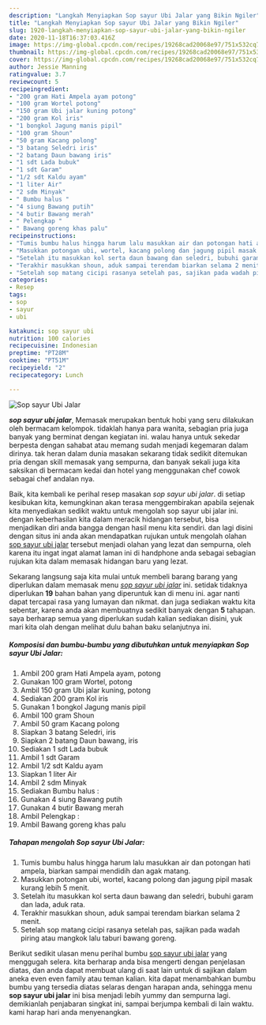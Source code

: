 ```yaml
---
description: "Langkah Menyiapkan Sop sayur Ubi Jalar yang Bikin Ngiler"
title: "Langkah Menyiapkan Sop sayur Ubi Jalar yang Bikin Ngiler"
slug: 1920-langkah-menyiapkan-sop-sayur-ubi-jalar-yang-bikin-ngiler
date: 2020-11-18T16:37:03.416Z
image: https://img-global.cpcdn.com/recipes/19268cad20068e97/751x532cq70/sop-sayur-ubi-jalar-foto-resep-utama.jpg
thumbnail: https://img-global.cpcdn.com/recipes/19268cad20068e97/751x532cq70/sop-sayur-ubi-jalar-foto-resep-utama.jpg
cover: https://img-global.cpcdn.com/recipes/19268cad20068e97/751x532cq70/sop-sayur-ubi-jalar-foto-resep-utama.jpg
author: Jessie Manning
ratingvalue: 3.7
reviewcount: 5
recipeingredient:
- "200 gram Hati Ampela ayam potong"
- "100 gram Wortel potong"
- "150 gram Ubi jalar kuning potong"
- "200 gram Kol iris"
- "1 bongkol Jagung manis pipil"
- "100 gram Shoun"
- "50 gram Kacang polong"
- "3 batang Seledri iris"
- "2 batang Daun bawang iris"
- "1 sdt Lada bubuk"
- "1 sdt Garam"
- "1/2 sdt Kaldu ayam"
- "1 liter Air"
- "2 sdm Minyak"
- " Bumbu halus "
- "4 siung Bawang putih"
- "4 butir Bawang merah"
- " Pelengkap "
- " Bawang goreng khas palu"
recipeinstructions:
- "Tumis bumbu halus hingga harum lalu masukkan air dan potongan hati ampela, biarkan sampai mendidih dan agak matang."
- "Masukkan potongan ubi, wortel, kacang polong dan jagung pipil masak kurang lebih 5 menit."
- "Setelah itu masukkan kol serta daun bawang dan seledri, bubuhi garam dan lada, aduk rata."
- "Terakhir masukkan shoun, aduk sampai terendam biarkan selama 2 menit."
- "Setelah sop matang cicipi rasanya setelah pas, sajikan pada wadah piring atau mangkok lalu taburi bawang goreng."
categories:
- Resep
tags:
- sop
- sayur
- ubi

katakunci: sop sayur ubi 
nutrition: 100 calories
recipecuisine: Indonesian
preptime: "PT28M"
cooktime: "PT51M"
recipeyield: "2"
recipecategory: Lunch

---
```



![Sop sayur Ubi Jalar](https://img-global.cpcdn.com/recipes/19268cad20068e97/751x532cq70/sop-sayur-ubi-jalar-foto-resep-utama.jpg)

<b><i>sop sayur ubi jalar</i></b>, Memasak merupakan bentuk hobi yang seru dilakukan oleh bermacam kelompok. tidaklah hanya para wanita, sebagian pria juga banyak yang berminat dengan kegiatan ini. walau hanya untuk sekedar berpesta dengan sahabat atau memang sudah menjadi kegemaran dalam dirinya. tak heran dalam dunia masakan sekarang tidak sedikit ditemukan pria dengan skill memasak yang sempurna, dan banyak sekali juga kita saksikan di bermacam kedai dan hotel yang menggunakan chef cowok sebagai chef andalan nya.



Baik, kita kembali ke perihal resep masakan <i>sop sayur ubi jalar</i>. di setiap kesibukan kita, kemungkinan akan terasa menggembirakan apabila sejenak kita menyediakan sedikit waktu untuk mengolah sop sayur ubi jalar ini. dengan keberhasilan kita dalam meracik hidangan tersebut, bisa menjadikan diri anda bangga dengan hasil menu kita sendiri. dan lagi disini dengan situs ini anda akan mendapatkan rujukan untuk mengolah olahan <u>sop sayur ubi jalar</u> tersebut menjadi olahan yang lezat dan sempurna, oleh karena itu ingat ingat alamat laman ini di handphone anda sebagai sebagian rujukan kita dalam memasak hidangan baru yang lezat.


Sekarang langsung saja kita mulai untuk membeli barang barang yang diperlukan dalam memasak menu <u><i>sop sayur ubi jalar</i></u> ini. setidak tidaknya diperlukan <b>19</b> bahan bahan yang diperuntuk kan di menu ini. agar nanti dapat tercapai rasa yang lumayan dan nikmat. dan juga sediakan waktu kita sebentar, karena anda akan membuatnya sedikit banyak dengan <b>5</b> tahapan. saya berharap semua yang diperlukan sudah kalian sediakan disini, yuk mari kita olah dengan melihat dulu bahan baku selanjutnya ini.

<!--inarticleads1-->

##### Komposisi dan bumbu-bumbu yang dibutuhkan untuk menyiapkan Sop sayur Ubi Jalar:

1. Ambil 200 gram Hati Ampela ayam, potong
1. Gunakan 100 gram Wortel, potong
1. Ambil 150 gram Ubi jalar kuning, potong
1. Sediakan 200 gram Kol iris
1. Gunakan 1 bongkol Jagung manis pipil
1. Ambil 100 gram Shoun
1. Ambil 50 gram Kacang polong
1. Siapkan 3 batang Seledri, iris
1. Siapkan 2 batang Daun bawang, iris
1. Sediakan 1 sdt Lada bubuk
1. Ambil 1 sdt Garam
1. Ambil 1/2 sdt Kaldu ayam
1. Siapkan 1 liter Air
1. Ambil 2 sdm Minyak
1. Sediakan  Bumbu halus :
1. Gunakan 4 siung Bawang putih
1. Gunakan 4 butir Bawang merah
1. Ambil  Pelengkap :
1. Ambil  Bawang goreng khas palu




<!--inarticleads2-->

##### Tahapan mengolah Sop sayur Ubi Jalar:

1. Tumis bumbu halus hingga harum lalu masukkan air dan potongan hati ampela, biarkan sampai mendidih dan agak matang.
1. Masukkan potongan ubi, wortel, kacang polong dan jagung pipil masak kurang lebih 5 menit.
1. Setelah itu masukkan kol serta daun bawang dan seledri, bubuhi garam dan lada, aduk rata.
1. Terakhir masukkan shoun, aduk sampai terendam biarkan selama 2 menit.
1. Setelah sop matang cicipi rasanya setelah pas, sajikan pada wadah piring atau mangkok lalu taburi bawang goreng.




Berikut sedikit ulasan menu perihal bumbu <u>sop sayur ubi jalar</u> yang menggugah selera. kita berharap anda bisa mengerti dengan penjelasan diatas, dan anda dapat membuat ulang di saat lain untuk di sajikan dalam aneka even even family atau teman kalian. kita dapat menambahkan bumbu bumbu yang tersedia diatas selaras dengan harapan anda, sehingga menu <b>sop sayur ubi jalar</b> ini bisa menjadi lebih yummy dan sempurna lagi. demikianlah penjabaran singkat ini, sampai berjumpa kembali di lain waktu. kami harap hari anda menyenangkan.
